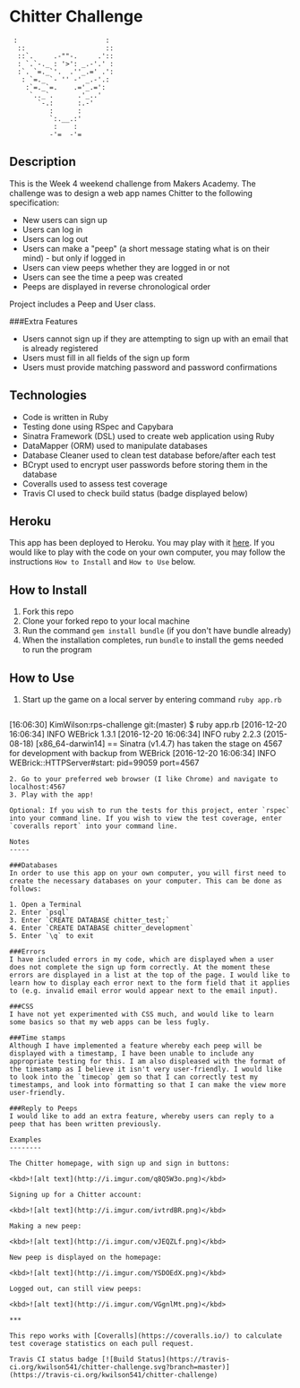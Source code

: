 Chitter Challenge
=================

```
 :                      :
  ::                    ::
  ::`.     .-""-.     .'::
  : `.`-._ : '>': _.-'.' :
  :`. `=._`'.  .''_.=' .':
   : `=._ `- '' -' _.-'.:
    :`=._`=.    .='_.=':
     `.._`.      .'_..'
       `-.:      :.-'
          :      :
          `:.__.:'
           :    :
          -'=  -'=
```

Description
-----------
This is the Week 4 weekend challenge from Makers Academy. The challenge was to design a web app names Chitter to the following specification:
* New users can sign up
* Users can log in
* Users can log out
* Users can make a "peep" (a short message stating what is on their mind) - but only if logged in
* Users can view peeps whether they are logged in or not
* Users can see the time a peep was created
* Peeps are displayed in reverse chronological order

Project includes a Peep and User class.

###Extra Features
* Users cannot sign up if they are attempting to sign up with an email that is already registered
* Users must fill in all fields of the sign up form
* Users must provide matching password and password confirmations

Technologies
------------
* Code is written in Ruby
* Testing done using RSpec and Capybara
* Sinatra Framework (DSL) used to create web application using Ruby
* DataMapper (ORM) used to manipulate databases
* Database Cleaner used to clean test database before/after each test
* BCrypt used to encrypt user passwords before storing them in the database
* Coveralls used to assess test coverage
* Travis CI used to check build status (badge displayed below)

Heroku
------
This app has been deployed to Heroku. You may play with it [here](https://sleepy-everglades-54950.herokuapp.com/). If you would like to play with the code on your own computer, you may follow the instructions `How to Install` and `How to Use` below.

How to Install
--------------
1. Fork this repo
2. Clone your forked repo to your local machine
3. Run the command `gem install bundle` (if you don't have bundle already)
4. When the installation completes, run `bundle` to install the gems needed to run the program

How to Use
----------
1. Start up the game on a local server by entering command `ruby app.rb`
   ```
[16:06:30] KimWilson:rps-challenge git:(master) $ ruby app.rb
[2016-12-20 16:06:34] INFO  WEBrick 1.3.1
[2016-12-20 16:06:34] INFO  ruby 2.2.3 (2015-08-18) [x86_64-darwin14]
== Sinatra (v1.4.7) has taken the stage on 4567 for development with backup from WEBrick
[2016-12-20 16:06:34] INFO  WEBrick::HTTPServer#start: pid=99059 port=4567
```
2. Go to your preferred web browser (I like Chrome) and navigate to localhost:4567
3. Play with the app!

Optional: If you wish to run the tests for this project, enter `rspec` into your command line. If you wish to view the test coverage, enter `coveralls report` into your command line.

Notes
-----

###Databases
In order to use this app on your own computer, you will first need to create the necessary databases on your computer. This can be done as follows:

1. Open a Terminal
2. Enter `psql`
3. Enter `CREATE DATABASE chitter_test;`
4. Enter `CREATE DATABASE chitter_development`
5. Enter `\q` to exit

###Errors
I have included errors in my code, which are displayed when a user does not complete the sign up form correctly. At the moment these errors are displayed in a list at the top of the page. I would like to learn how to display each error next to the form field that it applies to (e.g. invalid email error would appear next to the email input).

###CSS
I have not yet experimented with CSS much, and would like to learn some basics so that my web apps can be less fugly.

###Time stamps
Although I have implemented a feature whereby each peep will be displayed with a timestamp, I have been unable to include any appropriate testing for this. I am also displeased with the format of the timestamp as I believe it isn't very user-friendly. I would like to look into the `timecop` gem so that I can correctly test my timestamps, and look into formatting so that I can make the view more user-friendly.

###Reply to Peeps
I would like to add an extra feature, whereby users can reply to a peep that has been written previously.

Examples
--------

The Chitter homepage, with sign up and sign in buttons:

<kbd>![alt text](http://i.imgur.com/q8Q5W3o.png)</kbd>

Signing up for a Chitter account:

<kbd>![alt text](http://i.imgur.com/ivtrdBR.png)</kbd>

Making a new peep:

<kbd>![alt text](http://i.imgur.com/vJEQZLf.png)</kbd>

New peep is displayed on the homepage:

<kbd>![alt text](http://i.imgur.com/YSDOEdX.png)</kbd>

Logged out, can still view peeps:

<kbd>![alt text](http://i.imgur.com/VGgnlMt.png)</kbd>

***

This repo works with [Coveralls](https://coveralls.io/) to calculate test coverage statistics on each pull request.

Travis CI status badge [![Build Status](https://travis-ci.org/kwilson541/chitter-challenge.svg?branch=master)](https://travis-ci.org/kwilson541/chitter-challenge)
